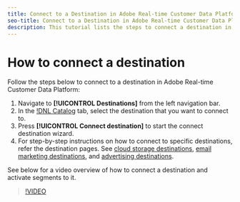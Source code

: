 ```yaml
---
title: Connect to a Destination in Adobe Real-time Customer Data Platform
seo-title: Connect to a Destination in Adobe Real-time Customer Data Platform
description: This tutorial lists the steps to connect a destination in Adobe Real-time Customer Data Platform
---
```


# How to connect a destination 

Follow the steps below to connect to a destination in Adobe Real-time Customer Data Platform:

1. Navigate to  **[!UICONTROL Destinations]** from the left navigation bar.
2. In the [!DNL Catalog](/help/rtcdp/destinations/destinations-workspace.md#catalog) tab, select the destination that you want to connect to.
3. Press **[!UICONTROL Connect destination]** to start the connect destination wizard.
4. For step-by-step instructions on how to connect to specific destinations, refer the destination pages. See [cloud storage destinations](/help/rtcdp/destinations/cloud-storage-destinations-workflow.md), [email marketing destinations](/help/rtcdp/destinations/email-marketing-destinations.md), and [advertising destinations](/help/rtcdp/destinations/advertising-destinations.md).

See below for a video overview of how to connect a destination and activate segments to it.

>[!VIDEO](https://video.tv.adobe.com/v/29710?quality=12)
